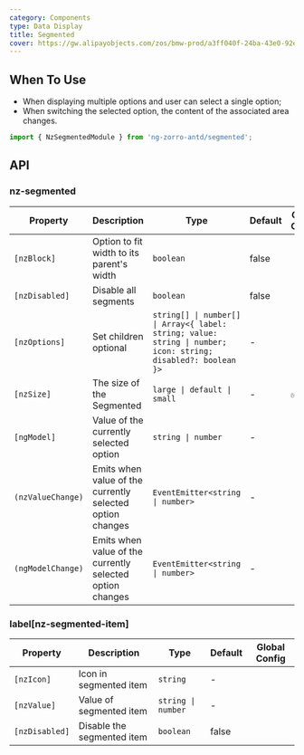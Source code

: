 ```yaml
---
category: Components
type: Data Display
title: Segmented
cover: https://gw.alipayobjects.com/zos/bmw-prod/a3ff040f-24ba-43e0-92e9-c845df1612ad.svg
---
```


## When To Use

- When displaying multiple options and user can select a single option;
- When switching the selected option, the content of the associated area changes.

```ts
import { NzSegmentedModule } from 'ng-zorro-antd/segmented';
```

## API

### nz-segmented

| Property          | Description                                               | Type                                                                                                          | Default | Global Config |
| ----------------- | --------------------------------------------------------- | ------------------------------------------------------------------------------------------------------------- | ------- | ------------- |
| `[nzBlock]`       | Option to fit width to its parent\'s width                | `boolean`                                                                                                     | false   |               |
| `[nzDisabled]`    | Disable all segments                                      | `boolean`                                                                                                     | false   |               |
| `[nzOptions]`     | Set children optional                                     | `string[] \| number[] \| Array<{ label: string; value: string \| number; icon: string; disabled?: boolean }>` | -       |               |
| `[nzSize]`        | The size of the Segmented                                 | `large \| default \| small`                                                                                   | -       | ✅             |
| `[ngModel]`       | Value of the currently selected option                    | `string \| number`                                                                                            | -       |               |
| `(nzValueChange)` | Emits when value of the currently selected option changes | `EventEmitter<string \| number>`                                                                              | -       |               |
| `(ngModelChange)` | Emits when value of the currently selected option changes | `EventEmitter<string \| number>`                                                                              | -       |               |

### label[nz-segmented-item]

| Property       | Description                | Type               | Default | Global Config |
| -------------- | -------------------------- | ------------------ | ------- | ------------- |
| `[nzIcon]`     | Icon in segmented item     | `string`           | -       |               |
| `[nzValue]`    | Value of segmented item    | `string \| number` | -       |               |
| `[nzDisabled]` | Disable the segmented item | `boolean`          | false   |               |
